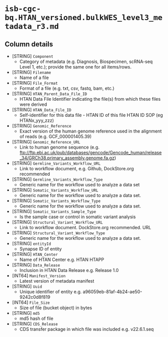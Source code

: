 # `isb-cgc-bq.HTAN_versioned.bulkWES_level3_metadata_r3.md`

## Column details

* [STRING]    `Component`
  - Category of metadata (e.g. Diagnosis, Biospecimen, scRNA-seq Level 1, etc.); provide the same one for all items/rows.
* [STRING]    `Filename`
  - Name of a file
* [STRING]    `File_Format`
  - Format of a file (e.g. txt, csv, fastq, bam, etc.)
* [STRING]    `HTAN_Parent_Data_File_ID`
  - HTAN Data File Identifier indicating the file(s) from which these files were derived
* [STRING]    `HTAN_Data_File_ID`
  - Self-identifier for this data file - HTAN ID of this file HTAN ID SOP (eg HTANx_yyy_zzz)
* [STRING]    `Genomic_Reference`
  - Exact version of the human genome reference used in the alignment of reads (e.g. GCF_000001405.39)
* [STRING]    `Genomic_Reference_URL`
  - Link to human genome sequence (e.g. ftp://ftp.ebi.ac.uk/pub/databases/gencode/Gencode_human/release_34/GRCh38.primary_assembly.genome.fa.gz)
* [STRING]    `Germline_Variants_Workflow_URL`
  - Link to workflow document, e.g. Github, DockStore.org recommended
* [STRING]    `Germline_Variants_Workflow_Type`
  - Generic name for the workflow used to analyze a data set
* [STRING]    `Somatic_Variants_Workflow_URL`
  - Generic name for the workflow used to analyze a data set.
* [STRING]    `Somatic_Variants_Workflow_Type`
  - Generic name for the workflow used to analyze a data set.
* [STRING]    `Somatic_Variants_Sample_Type`
  - Is the sample case or control in somatic variant analysis
* [STRING]    `Structural_Variant_Workflow_URL`
  - Link to workflow document. DockStore.org recommended. URL
* [STRING]    `Structural_Variant_Workflow_Type`
  - Generic name for the workflow used to analyze a data set.
* [STRING]    `entityId`
  - Synapse ID of entity
* [STRING]    `HTAN_Center`
  - Name of HTAN Center e.g. HTAN HTAPP
* [STRING]    `Data_Release`
  - Inclusion in HTAN Data Release e.g. Release 1.0
* [INT64]    `Manifest_Version`
  - Latest version of metadata manifest
* [STRING]    `Uuid`
  - Unique identifier of entity e.g. a96059eb-81af-4b24-ae50-9242c0d8f819
* [INT64]    `File_Size`
  - Size of file (bucket object) in bytes
* [STRING]    `md5`
  - md5 hash of file
* [STRING]    `CDS_Release`
  - CDS transfer package in which file was included e.g. v22.6.1.seq

